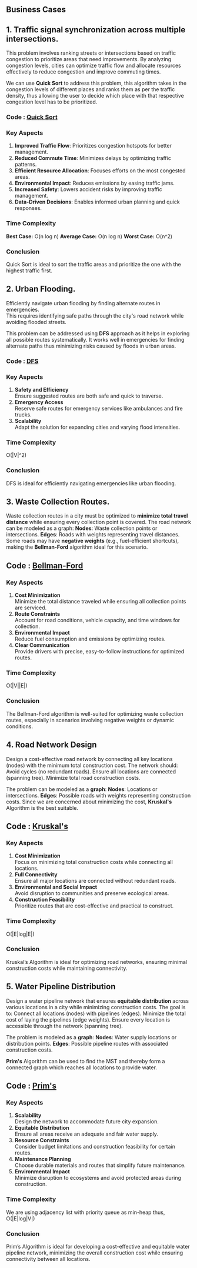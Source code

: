 ## **Business Cases**

## **1. Traffic signal synchronization across multiple intersections.**

This problem involves ranking streets or intersections based on traffic congestion to prioritize areas that need improvements. By analyzing congestion levels, cities can optimize traffic flow and allocate resources effectively to reduce congestion and improve commuting times.

We can use **Quick Sort** to address this problem, this algorithm takes in the congestion levels of different places and ranks them as per the traffic density, thus allowing the user to decide which place with that respective congestion level has to be prioritized.

### Code : [Quick Sort](https://github.com/Sahana8866/rsahana.github.io/blob/main/traffic_quick_sort.cpp)


### Key Aspects

1. **Improved Traffic Flow**: Prioritizes congestion hotspots for better management.
2. **Reduced Commute Time**: Minimizes delays by optimizing traffic patterns.
3. **Efficient Resource Allocation**: Focuses efforts on the most congested areas.
4. **Environmental Impact**: Reduces emissions by easing traffic jams.
5. **Increased Safety**: Lowers accident risks by improving traffic management.
6. **Data-Driven Decisions**: Enables informed urban planning and quick responses.

### Time Complexity
**Best Case:** O(n log n) 
**Average Case:** O(n log n)
 **Worst Case:** O(n^2)

### Conclusion
Quick Sort is ideal to sort the traffic areas and prioritize the one with the highest traffic first.

## **2. Urban Flooding.**
Efficiently navigate urban flooding by finding alternate routes in emergencies.  
This requires identifying safe paths through the city's road network while avoiding flooded streets.
  
This problem can be addressed using **DFS** approach as it helps in exploring all possible routes systematically. It works well in emergencies for finding alternate paths thus minimizing risks caused by floods in urban areas.

### Code : [DFS](https://github.com/Sahana8866/rsahana.github.io/blob/main/flooding_dfs.cpp)

### Key Aspects

1. **Safety and Efficiency**  
   Ensure suggested routes are both safe and quick to traverse.  
2. **Emergency Access**  
   Reserve safe routes for emergency services like ambulances and fire trucks.
3. **Scalability**  
   Adapt the solution for expanding cities and varying flood intensities.  

### Time Complexity
O(|V|^2)

### Conclusion
DFS is ideal for efficiently navigating emergencies like urban flooding.

## **3. Waste Collection Routes.**

Waste collection routes in a city must be optimized to **minimize total travel distance** while ensuring every collection point is covered. The road network can be modeled as a graph:
 **Nodes**: Waste collection points or intersections.
**Edges**: Roads with weights representing travel distances.
Some roads may have **negative weights** (e.g., fuel-efficient shortcuts), making the **Bellman-Ford** algorithm ideal for this scenario.

## Code : [Bellman-Ford]()

### Key Aspects

1. **Cost Minimization**  
    Minimize the total distance traveled while ensuring all collection points are serviced.
2.  **Route Constraints**  
    Account for road conditions, vehicle capacity, and time windows for collection.
3. **Environmental Impact**  
    Reduce fuel consumption and emissions by optimizing routes.
4. **Clear Communication**  
   Provide drivers with precise, easy-to-follow instructions for optimized routes.

### Time Complexity
 O(|V||E|)

### Conclusion
The Bellman-Ford algorithm is well-suited for optimizing waste collection routes, especially in scenarios involving negative weights or dynamic conditions.

## **4. Road Network Design**

Design a cost-effective road network by connecting all key locations (nodes) with the minimum total construction cost. The network should:
Avoid cycles (no redundant roads).
Ensure all locations are connected (spanning tree).
Minimize total road construction costs.

The problem can be modeled as a **graph**:
**Nodes**: Locations or intersections.
**Edges**: Possible roads with weights representing construction costs.
Since we are concerned about minimizing the cost, **Kruskal's** Algorithm is the best suitable.

## Code : [Kruskal's]()

### Key Aspects

1. **Cost Minimization**  
   Focus on minimizing total construction costs while connecting all locations.
2. **Full Connectivity**  
   Ensure all major locations are connected without redundant roads.
3. **Environmental and Social Impact**  
   Avoid disruption to communities and preserve ecological areas.  
4. **Construction Feasibility**  
   Prioritize routes that are cost-effective and practical to construct.   

### Time Complexity
O(|E|log|E|)

### Conclusion
Kruskal’s Algorithm is ideal for optimizing road networks, ensuring minimal construction costs while maintaining connectivity.


## **5. Water Pipeline Distribution**

Design a water pipeline network that ensures **equitable distribution** across various locations in a city while minimizing construction costs. The goal is to:
Connect all locations (nodes) with pipelines (edges).
Minimize the total cost of laying the pipelines (edge weights).
Ensure every location is accessible through the network (spanning tree).

The problem is modeled as a **graph**:
**Nodes**: Water supply locations or distribution points.
**Edges**: Possible pipeline routes with associated construction costs.

**Prim's** Algorithm can be used to find the MST  and thereby form a connected graph which reaches all locations to provide water.

## Code : [Prim's]()

### Key Aspects
1. **Scalability**  
   Design the network to accommodate future city expansion.
2. **Equitable Distribution**  
   Ensure all areas receive an adequate and fair water supply.
3. **Resource Constraints**  
   Consider budget limitations and construction feasibility for certain routes. 
4. **Maintenance Planning**  
   Choose durable materials and routes that simplify future maintenance.  
5. **Environmental Impact**  
    Minimize disruption to ecosystems and avoid protected areas during construction.
   
### Time Complexity
We are using adjacency list with priority queue as min-heap thus, O(|E|log|V|)

### Conclusion
Prim’s Algorithm is ideal for developing a cost-effective and equitable water pipeline network, minimizing the overall construction cost while ensuring connectivity between all locations. 
